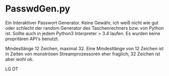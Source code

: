 # PasswdGen.py
Ein Interaktiver Passwort Generator. Keine Gewähr, ich weiß nicht wie gut oder schlecht der random Generator des Taschenrechners bzw. von Python ist. Sollte auch in jedem Python3 Interpreter > 3.4 laufen. Es wurden keine propritären API's benutzt.

Mindestlänge 12 Zeichen, maximal 32. Eine Mindestlänge von 12 Zeichen ist in Zeiten von monströsen Streamprozessoren eher fraglich, 32 Zeichen ist aber wohl ok.

LG
DT

